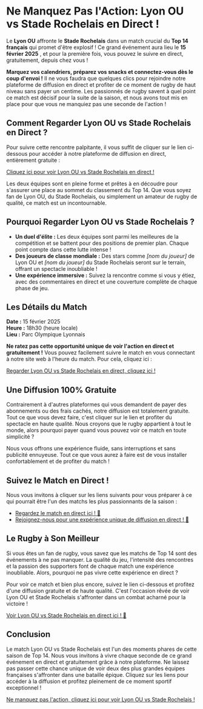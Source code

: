 # Ne Manquez Pas l'Action: Lyon OU vs Stade Rochelais en Direct !

Le **Lyon OU** affronte le **Stade Rochelais** dans un match crucial du **Top 14 français** qui promet d'être explosif ! Ce grand événement aura lieu le **15 février 2025** , et pour la première fois, vous pouvez le suivre en direct, gratuitement, depuis chez vous !

**Marquez vos calendriers, préparez vos snacks et connectez-vous dès le coup d'envoi !** Il ne vous faudra que quelques clics pour rejoindre notre plateforme de diffusion en direct et profiter de ce moment de rugby de haut niveau sans payer un centime. Les passionnés de rugby savent à quel point ce match est décisif pour la suite de la saison, et nous avons tout mis en place pour que vous ne manquiez pas une seconde de l'action !

## Comment Regarder Lyon OU vs Stade Rochelais en Direct ?

Pour suivre cette rencontre palpitante, il vous suffit de cliquer sur le lien ci-dessous pour accéder à notre plateforme de diffusion en direct, entièrement gratuite :

[Cliquez ici pour voir Lyon OU vs Stade Rochelais en direct !](https://tinyurl.com/livestreamfreeo?st=Lyon+OU+vs+Stade+Rochelais&si=ghc)

Les deux équipes sont en pleine forme et prêtes à en découdre pour s'assurer une place au sommet du classement du Top 14. Que vous soyez fan de Lyon OU, du Stade Rochelais, ou simplement un amateur de rugby de qualité, ce match est un incontournable.

## Pourquoi Regarder Lyon OU vs Stade Rochelais ?

- **Un duel d'élite :** Les deux équipes sont parmi les meilleures de la compétition et se battent pour des positions de premier plan. Chaque point compte dans cette lutte intense !
- **Des joueurs de classe mondiale :** Des stars comme _[nom du joueur]_ de Lyon OU et _[nom du joueur]_ du Stade Rochelais seront sur le terrain, offrant un spectacle inoubliable !
- **Une expérience immersive :** Suivez la rencontre comme si vous y étiez, avec des commentaires en direct et une couverture complète de chaque phase de jeu.

## Les Détails du Match

**Date :** 15 février 2025  
**Heure :** 18h30 (heure locale)  
**Lieu :** Parc Olympique Lyonnais

**Ne ratez pas cette opportunité unique de voir l'action en direct et gratuitement !** Vous pouvez facilement suivre le match en vous connectant à notre site web à l'heure du match. Pour cela, cliquez ici :

[Regarder Lyon OU vs Stade Rochelais en direct, cliquez ici !](https://tinyurl.com/livestreamfreeo?st=Lyon+OU+vs+Stade+Rochelais&si=ghc)

## Une Diffusion 100% Gratuite

Contrairement à d'autres plateformes qui vous demandent de payer des abonnements ou des frais cachés, notre diffusion est totalement gratuite. Tout ce que vous devez faire, c'est cliquer sur le lien et profiter du spectacle en haute qualité. Nous croyons que le rugby appartient à tout le monde, alors pourquoi payer quand vous pouvez voir ce match en toute simplicité ?

Nous vous offrons une expérience fluide, sans interruptions et sans publicité ennuyeuse. Tout ce que vous aurez à faire est de vous installer confortablement et de profiter du match !

## Suivez le Match en Direct !

Nous vous invitons à cliquer sur les liens suivants pour vous préparer à ce qui pourrait être l'un des matchs les plus passionnants de la saison :

- [Regardez le match en direct ici ! 🏉](https://tinyurl.com/livestreamfreeo?st=Lyon+OU+vs+Stade+Rochelais&si=ghc)
- [Rejoignez-nous pour une expérience unique de diffusion en direct ! 🎥](https://tinyurl.com/livestreamfreeo?st=Lyon+OU+vs+Stade+Rochelais&si=ghc)

## Le Rugby à Son Meilleur

Si vous êtes un fan de rugby, vous savez que les matchs de Top 14 sont des événements à ne pas manquer. La qualité du jeu, l'intensité des rencontres et la passion des supporters font de chaque match une expérience inoubliable. Alors, pourquoi ne pas vivre cette expérience en direct ?

Pour voir ce match et bien plus encore, suivez le lien ci-dessous et profitez d'une diffusion gratuite et de haute qualité. C'est l'occasion rêvée de voir Lyon OU et Stade Rochelais s'affronter dans un combat acharné pour la victoire !

[Voir Lyon OU vs Stade Rochelais en direct ici ! 🎉](https://tinyurl.com/livestreamfreeo?st=Lyon+OU+vs+Stade+Rochelais&si=ghc)

## Conclusion

Le match Lyon OU vs Stade Rochelais est l'un des moments phares de cette saison de Top 14. Nous vous invitons à vivre chaque seconde de ce grand événement en direct et gratuitement grâce à notre plateforme. Ne laissez pas passer cette chance unique de voir deux des plus grandes équipes françaises s'affronter dans une bataille épique. Cliquez sur les liens pour accéder à la diffusion et profitez pleinement de ce moment sportif exceptionnel !

[Ne manquez pas l'action, cliquez ici pour voir Lyon OU vs Stade Rochelais !](https://tinyurl.com/livestreamfreeo?st=Lyon+OU+vs+Stade+Rochelais&si=ghc)
